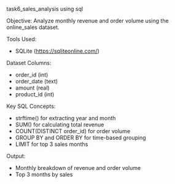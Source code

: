  task6_sales_analysis using sql

 Objective:
Analyze monthly revenue and order volume using the online_sales dataset.

 Tools Used:
- SQLite (https://sqliteonline.com/)

 Dataset Columns:
- order_id (int)
- order_date (text)
- amount (real)
- product_id (int)

 Key SQL Concepts:
- strftime() for extracting year and month
- SUM() for calculating total revenue
- COUNT(DISTINCT order_id) for order volume
- GROUP BY and ORDER BY for time-based grouping
- LIMIT for top 3 sales months

Output:
- Monthly breakdown of revenue and order volume
- Top 3 months by sales
